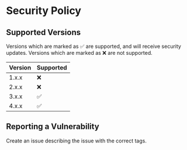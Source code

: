 # Security Policy

## Supported Versions

Versions which are marked as ✅ are supported, and will receive security updates. Versions which are marked as ❌ are not supported.

| Version | Supported          |
| ------- | ------------------ |
| 1.x.x   | ❌ |
| 2.x.x   | ❌ |
| 3.x.x   | ✅ |
| 4.x.x   | ✅ |

## Reporting a Vulnerability

Create an issue describing the issue with the correct tags.

